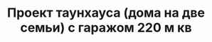 ---
title: Проект таунхауса (дома на две семьи) с гаражом 220 м кв
description: Типовой проект таунхауса (дуплекса) на две семьи с гаражом, из кирпича, газобетона или пеноблока. Площадь секции&#58; 220 м.кв.

layout: project
permalink: /proekty/:path
redirect_from: /taunhaus_dupleks_220m2.html

weight: 320

project-title: Таунхаус на две семьи с гаражом
project-catalog-title: Большой дуплекс
project-name: TP-220
tiny-description: Таунхаус для большой семьи

short-description: "Элегантный таунхаус с гаражом выполнен в классическом стиле. Сложный силуэт привлекает внимание. Изящные кованые узоры украшают ограждения, подчеркивая красоту и сдержанность дома."

price-project: "60 000 р"
price-build:

area: "220"

related:
- TP-290
- TP-210
- TD-123

params:
- name: "Площадь секции:"
  value: "204м<sup>2</sup>"
- name: "Площадь 1-го этажа:"
  value: "116м<sup>2</sup>"
- name: "Площадь 2-го этажа:"
  value: "88м<sup>2</sup>"
- name: "Крыльцо и т.д."
  value: "33м<sup>2</sup>"
- name: "Габаритные размеры"
  value: "13.88 x 14.68м"
- name: "Спальни"
  value: "4"
- name: "Санузлы"
  value: "2"
- name: "Высота 1-го этажа"
  value: "3м"
- name: "Высота 2-го этажа"
  value: "3.6м"
- name: "Фундамент"
  value: "Сборный ж/б"
- name: "Конструкция стен"
  value: "Кирпич 510мм"
- name: "Перекрытия"
  value: "Сборные ж/б"
- name: "Покрытие кровли"
  value: "Металлочерепица"
- name: "Облицовка стен"
  value: "Штукатурка, камень"

options:
- name: "Паспорт дома"
  value: "5 000 р"
- name: "Проекты коммуникаций (ОВиК)"
  value: "30 000 р"
- name: "Схема электрики"
  value: "20 000 р"
- name: "Проект подвала"
  value: "30 000 р"
- name: "Замена материала стен"
  value: "20 000 р"
- name: "Изменение фундамента"
  value: "15 000 р"
- name: "Перепланировка (перегородки)"
  value: "5 000 р"
- name: "Дизайн интерьера"
  value: "120 000 р"
---